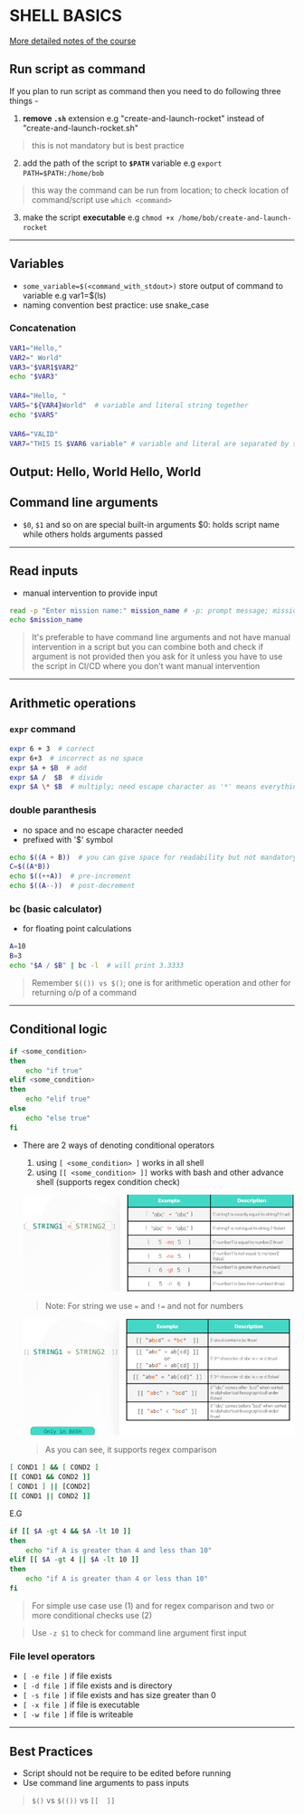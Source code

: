 # SHELL BASICS
[More detailed notes of the course](https://github.com/kodekloudhub/shell-scripting-for-beginners-course)

## Run script as command
If you plan to run script as command then you need to do following three things -
1. __remove `.sh`__ extension e.g "create-and-launch-rocket" instead of "create-and-launch-rocket.sh"
> this is not mandatory but is best practice
2. add the path of the script to __`$PATH`__ variable e.g `export PATH=$PATH:/home/bob`
> this way the command can be run from location; to check location of command/script use `which <command>`
3. make the script __executable__ e.g `chmod +x /home/bob/create-and-launch-rocket`
-----
## Variables
- `some_variable=$(<command_with_stdout>)` store output of command to variable e.g var1=$(ls)
- naming convention best practice: use snake_case
### Concatenation
```bash
VAR1="Hello,"
VAR2=" World"
VAR3="$VAR1$VAR2"
echo "$VAR3"

VAR4="Hello, "
VAR5="${VAR4}World"  # variable and literal string together
echo "$VAR5"

VAR6="VALID"
VAR7="THIS IS $VAR6 variable" # variable and literal are separated by space
```
Output:
Hello, World
Hello, World
-----
## Command line arguments
- `$0`, `$1` and so on are special built-in arguments $0: holds script name while others holds arguments passed
-----
## Read inputs
- manual intervention to provide input
```bash
read -p "Enter mission name:" mission_name # -p: prompt message; mission_name: var name to store the input
echo $mission_name
```
> It's preferable to have command line arguments and not have manual intervention in a script but you can combine both and check if argument is not provided then you ask for it unless you have to use the script in CI/CD where you don't want manual intervention
-----
## Arithmetic operations
### `expr` command
```bash
expr 6 + 3  # correct
expr 6+3  # incorrect as no space
expr $A + $B  # add
expr $A /  $B  # divide
expr $A \* $B  # multiply; need escape character as '*' means everything in bash
```
### double paranthesis
- no space and no escape character needed
- prefixed with '$' symbol
```bash
echo $((A + B))  # you can give space for readability but not mandatory
C=$((A*B))
echo $((++A))  # pre-increment
echo $((A--))  # post-decrement
```

### bc (basic calculator)
- for floating point calculations
```bash
A=10
B=3
echo "$A / $B" | bc -l  # will print 3.3333
```
> Remember `$(()) vs $()`; one is for arithmetic operation and other for returning o/p of a command
-----
## Conditional logic
```bash
if <some_condition>
then
    echo "if true"
elif <some_condition>
then
    echo "elif true"
else
    echo "else true"
fi
```
- There are 2 ways of denoting conditional operators
    1. using `[ <some_condition> ]` works in all shell
    2. using `[[ <some_condition> ]]` works with bash and other advance shell (supports regex condition check)

    ![conditional_operator_1](./images/conditional_operator_1.png)

    > Note: For string we use `=` and `!=` and not for numbers
    
    ![conditional_operator_2](./images/conditional_operator_2.png)
    > As you can see, it supports regex comparison

```bash
[ COND1 ] && [ COND2 ]
[[ COND1 && COND2 ]]
[ COND1 ] || [COND2]
[[ COND1 || COND2 ]]
```
E.G
```bash
if [[ $A -gt 4 && $A -lt 10 ]]
then
    echo "if A is greater than 4 and less than 10"
elif [[ $A -gt 4 || $A -lt 10 ]]
then
    echo "if A is greater than 4 or less than 10"
fi
```

> For simple use case use (1) and for regex comparison and two or more conditional checks use (2)

> Use `-z $1` to check for command line argument first input
### File level operators
- `[ -e file ]` if file exists
- `[ -d file ]` if file exists and is directory
- `[ -s file ]` if file exists and has size greater than 0
- `[ -x file ]` if file is executable
- `[ -w file ]` if file is writeable

-----
## Best Practices
- Script should not be require to be edited before running
- Use command line arguments to pass inputs

> `$()` vs `$(())` vs `[[  ]]`